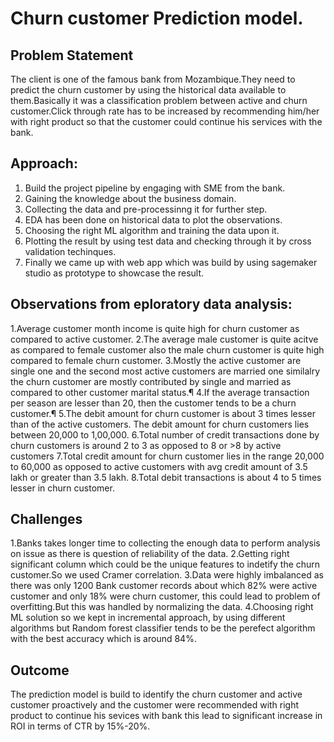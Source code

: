 # Churn customer Prediction model.

## Problem Statement
The client is one of the famous bank from Mozambique.They need to predict the churn customer by using the historical data available to them.Basically it was a classification problem between active and churn customer.Click through rate has to be increased by recommending him/her with right product so that the customer could continue his services with the bank.
## Approach:
1. Build the project pipeline by engaging with SME from the bank.
2. Gaining the knowledge about the business domain.
3. Collecting the data and pre-processinng it for further step.
4. EDA has been done on historical data to plot the observations.
5. Choosing the right ML algorithm and training the data upon it.
6. Plotting the result by using test data and checking through it by cross validation techinques. 
7. Finally we came up with web app which was build by using sagemaker studio as prototype to showcase the result.
## Observations from eploratory data analysis:
1.Average customer month income is quite high for churn customer as compared to active customer.
2.The average male customer is quite acitve as compared to female customer also the male churn customer  is quite high compared to female churn customer.
3.Mostly the active customer are single one and the second most active customers are married one       similalry the churn customer are mostly contributed by single and married as compared to other customer marital status.¶
4.If the average transaction per season are lesser than 20, then the customer tends to be a churn customer.¶
5.The debit amount for churn customer is about 3 times lesser than of the active customers. The debit amount for churn customers lies between 20,000 to 1,00,000.
6.Total number of credit transactions done by churn customers is around 2 to 3 as opposed to 8 or >8 by active customers
7.Total credit amount for churn customer lies in the range 20,000 to 60,000 as opposed to active customers with avg credit amount of 3.5 lakh or greater than 3.5 lakh.
8.Total debit transactions is about 4 to 5 times lesser in churn customer.
## Challenges
1.Banks takes longer time to collecting the enough data to perform analysis on issue as there is question of reliability of the data.
2.Getting right significant column which could be the unique features to indetify the churn customer.So we used Cramer correlation.
3.Data were highly imbalanced as there was only 1200 Bank customer records about which 82% were active customer and only 18% were churn customer, this could lead to problem of overfitting.But this was handled by normalizing the data.
4.Choosing right ML solution so we kept in incremental approach, by using different algorithms but Random forest classifier tends to be the perefect algorithm with the best accuracy which is around 84%.
## Outcome
The prediction model is build to identify the churn customer and active customer proactively and the customer were recommended with right product to continue his sevices with bank this lead to significant increase in ROI in terms of CTR by 15%-20%.
